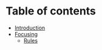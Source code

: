 # Table of contents

* [Introduction](README.md)
* [Focusing](focusing/README.md)
  * [Rules](focusing/rules.md)

